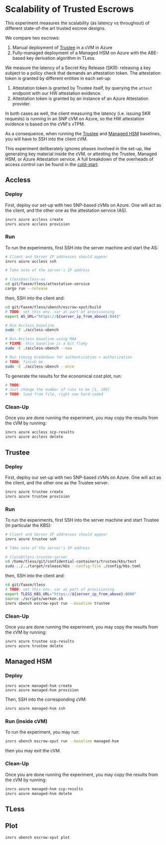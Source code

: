 # Scalability of Trusted Escrows

This experiment measures the scalability (as latency vs throughout) of different
state-of-the art trusted escrow designs.

We compare two escrows:
1. Manual deployment of [Trustee](
  https://github.com/confidential-containers/trustee) in a cVM in Azure
2. Fully-managed deployment of a Managed HSM on Azure
with the ABE-based key derivation algorithm in TLess.

We measure the latency of a Secret Key Release (SKR): releasing
a key subject to a policy check that demands an attestation token. The attestation
token is granted by different entities in each set-up:
1. Attestation token is granted by Trustee itself, by querying the `attest`
  endpoint with our HW attestation evidence.
2. Attestation token is granted by an instance of an Azure Attestation provider.

In both cases as well, the client measuring the latency (i.e. issuing SKR
requests) is running in an SNP cVM on Azure, so the HW attestation evidence
is based on the cVM's vTPM.

As a consequence, when running the [Trustee](#trustee) and [Managed HSM](
#managed-hsm) baselines, you will have to SSH into the client cVM.

This experiment deliberately ignores phases involved in the set-up, like
generating key material inside the cVM, or attesting the Trustee, Managed HSM,
or Azure Attestation service. A full breakdown of the overheads of access
control can be found in the [cold-start](../../eval/cold-start/README.md).

## Accless

### Deploy

First, deploy our set-up with two SNP-based cVMs on Azure. One will act as
the client, and the other one as the attestation service (AS).

```bash
invrs azure accless create
invrs azure accless provision
```

### Run

To run the experiments, first SSH into the server machine and start the AS:

```bash
# Client and Server IP addresses should appear
invrs azure accless ssh

# Take note of the server's IP address
```

```bash
# tless@accless-as
cd git/faasm/tless/attestation-service
cargo run --release
```

then, SSH into the client and:

```bash
cd git/faasm/tless/ubench/escrow-xput/build
# TODO: set this env. var as part of provisioning
export AS_URL="https://${server_ip_from_above}:8443"

# Run Accless baseline
sudo -E ./accless-ubench

# Run Accless baseline using MAA
# FIXME: this baseline is a bit flaky
sudo -E ./accless-ubench --maa

# Run timing breakdown for authentication + authorization
# TODO: finish me
sudo -E ./accless-ubench --once
```

To generate the results for the economical cost plot, run:

```bash
# TODO:
# Just change the number of runs to be [1, 100]
# TODO: load from file, right now hard-coded
```

### Clean-Up

Once you are done running the experiment, you may copy the results from the
cVM by running:

```bash
invrs azure accless scp-results
invrs azure accless delete
```

## Trustee

### Deploy

First, deploy our set-up with two SNP-based cVMs on Azure. One will act as
the client, and the other one as the Trustee server.

```bash
invrs azure trustee create
invrs azure trustee provision
```

### Run

To run the experiments, first SSH into the server machine and start Trustee
(in particular the KBS):

```bash
# Client and Server IP addresses should appear
invrs azure trustee ssh

# Take note of the server's IP address
```

```bash
# tless@tless-trustee-server
cd /home/tless/git/confidential-containers/trustee/kbs/test
sudo ../../target/release/kbs --config-file ./config/kbs.toml
```

then, SSH into the client and:

```bash
cd git/faasm/tless
# TODO: set this env. var as part of provisioning
export TLESS_KBS_URL="https://${server_ip_from_above}:8080"
source ./scripts/workon.sh
invrs ubench escrow-xput run --baseline trustee
```

### Clean-Up

Once you are done running the experiment, you may copy the results from the
cVM by running:

```bash
invrs azure trustee scp-results
invrs azure trustee delete
```

## Managed HSM

### Deploy

```
invrs azure managed-hsm create
invrs azure managed-hsm provision
```

Then, SSH into the corresponding cVM:

```bash
invrs azure managed-hsm ssh
```

### Run (inside cVM)

To run the experiment, you may run:

```bash
invrs ubench escrow-xput run --baseline managed-hsm
```

then you may exit the cVM.

### Clean-Up

Once you are done running the experiment, you may copy the results from the
cVM by running:

```bash
invrs azure managed-hsm scp-results
invrs azure managed-hsm delete
```

## TLess

## Plot

```
invrs ubench escrow-xput plot
```

